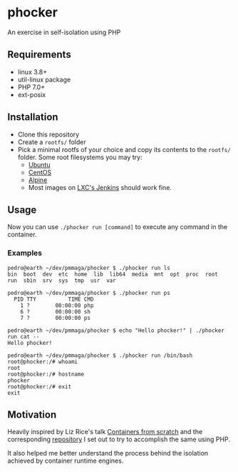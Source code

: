 # phocker

An exercise in self-isolation using PHP

## Requirements

- linux 3.8+
- util-linux package
- PHP 7.0+
- ext-posix

## Installation

- Clone this repository
- Create a `rootfs/` folder
- Pick a minimal rootfs of your choice and copy its contents to the `rootfs/` folder.
  Some root filesystems you may try:
  - [Ubuntu](http://cdimage.ubuntu.com/ubuntu-base/releases/)
  - [CentOS](https://github.com/CentOS/sig-cloud-instance-images/tree/CentOS-7/docker)
  - [Alpine](https://alpinelinux.org/downloads/)
  - Most images on [LXC's Jenkins](https://jenkins.linuxcontainers.org/view/Images/) should work fine.

## Usage

Now you can use `./phocker run [command]` to execute any command in the container.

### Examples

```
pedro@earth ~/dev/pmmaga/phocker $ ./phocker run ls
bin  boot  dev	etc  home  lib	lib64  media  mnt  opt	proc  root  run  sbin  srv  sys  tmp  usr  var

pedro@earth ~/dev/pmmaga/phocker $ ./phocker run ps
  PID TTY          TIME CMD
    1 ?        00:00:00 php
    6 ?        00:00:00 sh
    7 ?        00:00:00 ps

pedro@earth ~/dev/pmmaga/phocker $ echo "Hello phocker!" | ./phocker run cat --
Hello phocker!

pedro@earth ~/dev/pmmaga/phocker $ ./phocker run /bin/bash
root@phocker:/# whoami
root
root@phocker:/# hostname
phocker
root@phocker:/# exit
exit
```

## Motivation

Heavily inspired by Liz Rice's talk [Containers from scratch](https://www.youtube.com/watch?v=Utf-A4rODH8) and the corresponding [repository](https://github.com/lizrice/containers-from-scratch) I set out to try to accomplish the same using PHP.

It also helped me better understand the process behind the isolation achieved by container runtime engines.
